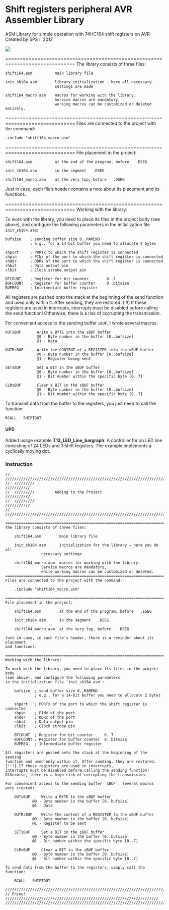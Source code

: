 # Shift registers peripheral AVR Assembler Library

ASM Library for simple operation with 74HC164 shift registers on AVR
Created by SPS :: 2012

![](https://img.shields.io/badge/version-1.2-red)

==============================================================================
The library consists of three files:

    shift164.asm          main library file

    init_sh164.asm        library initialization - here all necessary
                          settings are made

    shift164_macro.asm    macros for working with the library. 
                          Service macros are mandatory,
                          working macros can be customized or deleted entirely.
==============================================================================
Files are connected to the project with the command:

    .include "shift164_macro.asm"

==============================================================================
File placement in the project:

    shift164.asm          at the end of the program, before   .ESEG 

    init_sh164.asm        in the segment   .DSEG 

    shift164_macro.asm    at the very top, before   .DSEG

Just in case, each file’s header contains a note about its placement
and its functions.

==============================================================================
Working with the library:

To work with the library, you need to place its files in the project body
(see above), and configure the following parameters 
in the initialization file `init_sh164.asm`:

    bufsize    ; sending buffer size 0..RAMEND
               ; e.g., for a 14-bit buffer you need to allocate 2 bytes
    
    shport     ; PORTx to which the shift register is connected
    shpin      ; PINx of the port to which the shift register is connected
    shddr      ; DDRx of the port to which the shift register is connected
    shbit      ; Data output pin
    clbit      ; Clock strobe output pin

    BTCOUNT    ; Register for bit counter        0..7
    BUFCOUNT   ; Register for buffer counter     0..bitsize
    BUFREG     ; Intermediate buffer register

All registers are pushed onto the stack at the beginning of the send
function and used only within it. After sending, they are restored.
[!!!] If these registers are used in interrupts, 
interrupts must be disabled before calling the send function! 
Otherwise, there is a risk of corrupting the transmission.

For convenient access to the sending buffer `sBUF`, I wrote several macros:

    OUTsBUF       Write a BYTE into the sBUF buffer
                  @0 - Byte number in the buffer [0..bufsize]
                  @1 - Data

    OUTRsBUF      Write the CONTENT of a REGISTER into the sBUF buffer
                  @0 - Byte number in the buffer [0..bufsize]
                  @1 - Register being sent

    SETsBUF       Set a BIT in the sBUF buffer
                  @0 - Byte number in the buffer [0..bufsize]
                  @1 - Bit number within the specific byte [0..7]

    CLRsBUF       Clear a BIT in the sBUF buffer
                  @0 - Byte number in the buffer [0..bufsize]
                  @1 - Bit number within the specific byte [0..7]

To transmit data from the buffer to the registers, you just need to call the function:

    RCALL   SHIFTOUT

#### UPD

Added usage example **T13_LED_Line_bargraph**. 
A controller for an LED line consisting of 24 LEDs and 3 shift registers.
The example implements a cyclically moving dot.

### Instruction

```
//  //////////////////////////////////////////////////////////////////////////
//  /////////                                                      ///////////
//  /////////         Adding to the Project                        ///////////
//  /////////                                                      ///////////
//  //////////////////////////////////////////////////////////////////////////

==============================================================================
The library consists of three files:

	shift164.asm		main library file

	init_sh164.asm		initialization for the library – here you do all
				necessary settings

	shift164_macro.asm	macros for working with the library. 
				Service macros are mandatory, 
				while working macros can be customized or deleted.
==============================================================================
Files are connected to the project with the command:

	.include "shift164_macro.asm"

==============================================================================
File placement in the project:

	shift164.asm		at the end of the program, before   .ESEG 

	init_sh164.asm		in the segment   .DSEG 

	shift164_macro.asm	at the very top, before   .DSEG

Just in case, in each file's header, there is a reminder about its placement
and functions.

==============================================================================
Working with the library:

To work with the library, you need to place its files in the project body
(see above), and configure the following parameters 
in the initialization file `init_sh164.asm`:

	bufsize	 ; send buffer size 0..RAMEND
	         ; e.g., for a 14-bit buffer you need to allocate 2 bytes
	
	shport 	 ; PORTx of the port to which the shift register is connected
	shpin 	 ; PINx of the port
	shddr 	 ; DDRx of the port
	shbit	 ; Data output pin
	clbit	 ; Clock strobe pin

	BTCOUNT	 ; Register for bit counter 	0..7
	BUFCOUNT ; Register for buffer counter 	0..bitsize
	BUFREG   ; Intermediate buffer register

All registers are pushed onto the stack at the beginning of the sending
function and used only within it. After sending, they are restored.
[!!!] If these registers are used in interrupts, 
interrupts must be disabled before calling the sending function! 
Otherwise, there is a high risk of corrupting the transmission.

For convenient access to the sending buffer `sBUF`, several macros were created:

	OUTsBUF		Write a BYTE to the sBUF buffer
			@0 - Byte number in the buffer [0..bufsize]
			@1 - Data

	OUTRsBUF	Write the content of a REGISTER to the sBUF buffer
			@0 - Byte number in the buffer [0..bufsize]
			@1 - Register to be sent

	SETsBUF		Set a BIT in the sBUF buffer
			@0 - Byte number in the buffer [0..bufsize]
			@1 - Bit number within the specific byte [0..7]

	CLRsBUF		Clear a BIT in the sBUF buffer
			@0 - Byte number in the buffer [0..bufsize]
			@1 - Bit number within the specific byte [0..7]

To send data from the buffer to the registers, simply call the function:

	RCALL	SHIFTOUT

//////////////////////////////////////////////////////////////////////////////
// Enjoy! ////////////////////////////////////////////////////////////////////
//////////////////////////////////////////////////////////////////////////////
```


